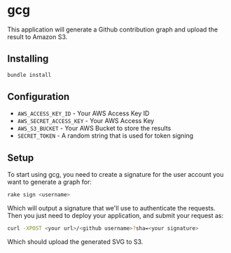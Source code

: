
# gcg

This application will generate a Github contribution graph and upload the result
to Amazon S3.

## Installing

```sh
bundle install
```

## Configuration

- `AWS_ACCESS_KEY_ID` - Your AWS Access Key ID
- `AWS_SECRET_ACCESS_KEY` - Your AWS Access Key
- `AWS_S3_BUCKET` - Your AWS Bucket to store the results
- `SECRET_TOKEN` - A random string that is used for token signing

## Setup

To start using gcg, you need to create a signature for the user account you want
to generate a graph for:

```sh
rake sign <username>
```

Which will output a signature that we'll use to authenticate the requests. Then
you just need to deploy your application, and submit your request as:

```sh
curl -XPOST <your url>/<github username>?sha=<your signature>
```

Which should upload the generated SVG to S3.